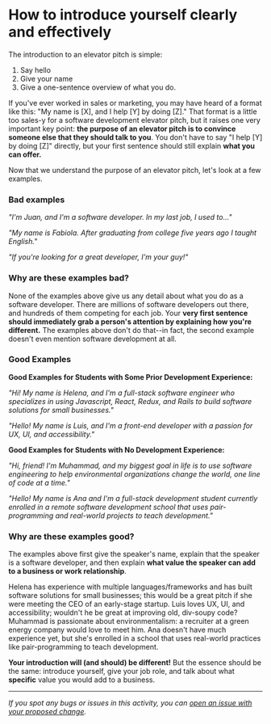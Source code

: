 # How to introduce yourself clearly and effectively

The introduction to an elevator pitch is simple:

1. Say hello
2. Give your name
3. Give a one-sentence overview of what you do.

If you've ever worked in sales or marketing, you may have heard of a format like this: "My name is [X], and I help [Y] by doing [Z]." That format is a little too sales-y for a software development elevator pitch, but it raises one very important key point: **the purpose of an elevator pitch is to convince someone else that they should talk to you**. You don't have to say "I help [Y] by doing [Z]" directly, but your first sentence should still explain **what you can offer.**

Now that we understand the purpose of an elevator pitch, let's look at a few examples.

### Bad examples

*"I'm Juan, and I'm a software developer. In my last job, I used to..."*

*"My name is Fabiola. After graduating from college five years ago I taught English."*

*"If you're looking for a great developer, I'm your guy!"*

### Why are these examples bad?

None of the examples above give us any detail about what you do as a software developer. There are millions of software developers out there, and hundreds of them competing for each job. Your **very first sentence should immediately grab a person's attention by explaining how you're different.** The examples above don't do that--in fact, the second example doesn't even mention software development at all.

### Good Examples

**Good Examples for Students with Some Prior Development Experience:**

*"Hi! My name is Helena, and I'm a full-stack software engineer who specializes in using Javascript, React, Redux, and Rails to build software solutions for small businesses."*

*"Hello! My name is Luis, and I'm a front-end developer with a passion for UX, UI, and accessibility."*

**Good Examples for Students with No Development Experience:**

*"Hi, friend! I'm Muhammad, and my biggest goal in life is to use software engineering to help environmental organizations change the world, one line of code at a time."*

*"Hello! My name is Ana and I'm a full-stack development student currently enrolled in a remote software development school that uses pair-programming and real-world projects to teach development."*

### Why are these examples good?

The examples above first give the speaker's name, explain that the speaker is a software developer, and then explain **what value the speaker can add to a business or work relationship**.

Helena has experience with multiple languages/frameworks and has built software solutions for small businesses; this would be a great pitch if she were meeting the CEO of an early-stage startup. Luis loves UX, UI, and accessibility; wouldn't he be great at improving old, div-soupy code? Muhammad is passionate about environmentalism: a recruiter at a green energy company would love to meet him. Ana doesn't have much experience yet, but she's enrolled in a school that uses real-world practices like pair-programming to teach development.

**Your introduction will (and should) be different!** But the essence should be the same: introduce yourself, give your job role, and talk about what **specific** value you would add to a business.

------

_If you spot any bugs or issues in this activity, you can [open an issue with your proposed change](https://github.com/microverseinc/curriculum-transversal-skills/blob/main/git-github/articles/open_issue.md)._
